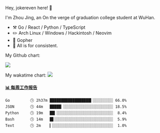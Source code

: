 Hey, jokereven here! 👋

I'm Zhou Jing, an On the verge of graduation college student at WuHan.

-   :hammer_and_pick: Go / React / Python / TypeScript
-   :pencil2: Arch Linux / Windows / Hackintosh / Neovim
-   :seedling: Gopher
-   :thought_balloon: All is for consistent.

My Github chart:

![](https://ghchart.rshah.org/JonnieWayy)

My wakatime chart:
![](https://wakatime.com/share/@jokereven/1679dc82-4bf9-4b63-9203-390d608503de.png)

<!-- waka-box start -->
#### <a href="https://gist.github.com/9f8118785e2d128d746db5f61b0e0a2a" target="_blank">📊 每周工作报告</a>
```text
Go         🕓 2h37m ██████████████████▍░░░░░░░░░ 66.0%
JSON       🕓 44m   █████▏░░░░░░░░░░░░░░░░░░░░░░ 18.5%
Python     🕓 19m   ██▎░░░░░░░░░░░░░░░░░░░░░░░░░  8.4%
Bash       🕓 14m   █▋░░░░░░░░░░░░░░░░░░░░░░░░░░  5.9%
Text       🕓 2m    ▎░░░░░░░░░░░░░░░░░░░░░░░░░░░  1.0%
```
<!-- Powered by https://github.com/journey-ad/waka-box-go . -->
<!-- waka-box end -->
